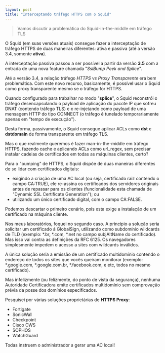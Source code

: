 ```yaml
---
layout: post
title: "Interceptando tráfego HTTPS com o Squid"
---
```


> Vamos discutir a problemática do Squid-in-the-middle em tráfego TLS

O Squid (em suas versões atuais) consegue fazer a interceptação de tráfego HTTPS de duas maneiras diferentes: ativa e passiva (até a versão 3.4, somente **ativa**).

A interceptação passiva passou a ser possível a partir da versão **3.5** com a entrada de uma nova feature chamada "*SslBump Peek and Splice*".

Até a versão 3.4, a relação tráfego *HTTPS vs Proxy Transparente* era bem problemática. Com este novo recurso, basicamente, é possível usar o Squid como proxy transparente mesmo se o tráfego for HTTPS.

Quando configurado para trabalhar no modo "**splice**", o Squid reconstrói o tráfego desencapsulando o payload de aplicação do pacote IP que sofreu DNAT (contendo tráfego TLS) e o re-injetando como payload de uma mensagem HTTP do tipo CONNECT (o tráfego é tunelado temporariamente apenas em "tempo de execução").

Desta forma, passivamente, o Squid consegue aplicar ACLs como **dst** e **dstdomain** de forma transparente em tráfego TLS.

Mas o que realmente queremos é fazer man-in-the-middle em tráfego HTTPS, fazendo cache e aplicando ACLs como url_regex, sem precisar instalar cadeias de certificados em todas as máquinas clientes, certo?

Para o "bumping" de HTTPS, o Squid dispõe de duas maneiras diferentes de se lidar com certificados digitais:

* exigindo a criação de uma AC local (ou seja, certificado raiz contendo o campo CA:TRUE), ele re-assina os certificados dos servidores originais antes de repassar para os clientes (funcionalidade esta chamada de "Dynamic SSL Certificate Generation"); ou
* utilizando um único certificado digital, com o campo CA:FALSE.

Podemos descartar o primeiro cenário, pois esta exige a instalação de um certificado na máquina cliente.

Nos meus laboratórios, foquei no segundo caso. A princípio a solução seria solicitar um certificado á GlobalSign, utilizando como subdomínio wildcards de TLD (exemplo: *.br, *.com, *.net no campo subjAltName do certificado). Mas isso vai contra as definições da RFC 6125. Os navegadores simplesmente impedem o acesso a sites com wildcards inválidos.

A única solução seria a emissão de um certificado multidomínio contendo o endereço de todos os sites que vocês queiram monitorar (exemplo: *.google.com, *.google.com.br, *.facebook.com, e etc, todos no mesmo certificado).

Mas infelizmente (ou felizmente, do ponto de vista da segurança), nenhuma Autoridade Certificadora emite certificados multidomínio sem comprovação prévia da posse dos domínios especificados.

Pesquisei por várias soluções proprietárias de **HTTPS Proxy**:

* Fortigate
* SonicWall
* Checkpoint
* Cisco CWS
* SOPHOS
* WatchGuard

Todas instruem o administrador a gerar uma AC local!

